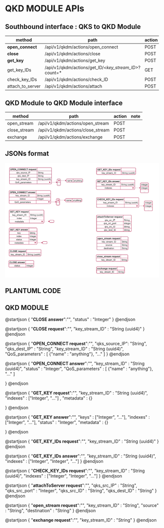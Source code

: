 
# QKD MODULE APIs
## Southbound interface : QKS to QKD Module
| method                | path  | action| note  | 
|-------                | ----  | ------| ----  |
| **open_connect**      | /api/v1/qkdm/actions/open_connect                 | POST  |       |
| **close**             | /api/v1/qkdm/actions/close                        | POST  |       |
| **get_key**           | /api/v1/qkdm/actions/get_key                      | POST  |       |
| get_key_IDs           | /api/v1/qkdm/actions/get_ID/*<key_stream_ID>*?count=*<count>    | GET   |       |
| check_key_IDs         | /api/v1/qkdm/actions/check_ID                     | POST  |       |
| attach_to_server      | /api/v1/qkdm/actions/attach                       | POST  |       |


## QKD Module to QKD Module interface
| method                | path  | action| note  | 
|-------                | ----  | ------| ----  |
| open_stream           | /api/v1/qkdm/actions/open_stream      | POST  |       |
| close_stream          | /api/v1/qkdm/actions/close_stream     | POST  |       |
| exchange              | /api/v1/qkdm/actions/exchange         | POST  |       |

## JSONs format 
![](./img/API_module_JSON.png)

## PLANTUML CODE
## QKD MODULE

@startjson
{
    "**CLOSE answer**":"",
    "status" : "Integer"
}
@endjson

@startjson
{
    "**CLOSE request**":"",
    "key_stream_ID" : "String (uuid4)"
}
@endjson

@startjson
{
    "**OPEN_CONNECT request**":"",
    "qks_source_IP": "String", 
    "qks_dest_IP" : "String", 
    "key_stream_ID" : "String (uuid4)",
    "QoS_parameters" : [
        {"name" : "anything"},
        "..."
    ]
}
@endjson

@startjson
{
    "**OPEN_CONNECT answer**":"",
    "key_stream_ID" : "String (uuid4)",
    "status" : "Integer",
    "QoS_parameters" : [
        {"name" : "anything"},
        "..."
    ]
    
}
@endjson

@startjson
{
    "**GET_KEY request**":"",
    "key_stream_ID" : "String (uuid4)",
    "indexes" : ["Integer", "..."] ,
    "metadata" : {}
    
}
@endjson

@startjson
{
    "**GET_KEY answer**":"",
    "keys" : ["Integer", "..."],
    "indexes" : ["Integer", "..."],
    "status" : "Integer",
    "metadata" : {}
    
}
@endjson

@startjson
{
    "**GET_KEY_IDs request**":"",
    "key_stream_ID" : "String (uuid4)"
}
@endjson

@startjson
{
    "**GET_KEY_IDs answer**":"",
    "key_stream_ID" : "String (uuid4)",
    "indexes" : ["Integer", "Integer", "..."] 
}
@endjson

@startjson
{
    "**CHECK_KEY_IDs request**":"",
    "key_stream_ID" : "String (uuid4)",
    "indexes" : ["Integer", "Integer", "..."] 
}
@endjson

@startjson
{
    "**attachToServer request**":"",
    "qks_src_IP" : "String",
    "qks_src_port" : "Integer",
    "qks_src_ID" : "String",
    "qks_dest_ID" : "String"
}
@endjson

@startjson
{
    "**open_stream request**":"",
    "key_stream_ID" : "String", 
    "source" : "String", 
    "destination" : "String"
}
@endjson

@startjson
{
    "**exchange request**":"",
    "key_stream_ID" : "String"
}
@endjson
